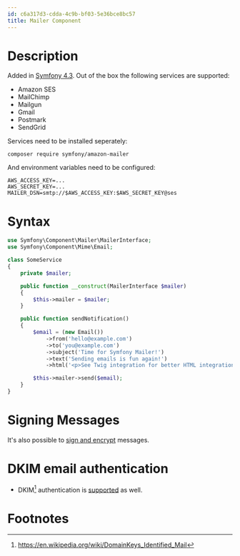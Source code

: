 ```yaml
---
id: c6a317d3-cdda-4c9b-bf03-5e36bce8bc57
title: Mailer Component
---
```


# Description

Added in [Symfony 4.3](20201112120118-symfony_4_3). Out of the box the
following services are supported:

-   Amazon SES
-   MailChimp
-   Mailgun
-   Gmail
-   Postmark
-   SendGrid

Services need to be installed seperately:

``` shell
composer require symfony/amazon-mailer
```

And environment variables need to be configured:

``` shell
AWS_ACCESS_KEY=...
AWS_SECRET_KEY=...
MAILER_DSN=smtp://$AWS_ACCESS_KEY:$AWS_SECRET_KEY@ses
```

# Syntax

``` php
use Symfony\Component\Mailer\MailerInterface;
use Symfony\Component\Mime\Email;

class SomeService
{
    private $mailer;

    public function __construct(MailerInterface $mailer)
    {
        $this->mailer = $mailer;
    }

    public function sendNotification()
    {
        $email = (new Email())
            ->from('hello@example.com')
            ->to('you@example.com')
            ->subject('Time for Symfony Mailer!')
            ->text('Sending emails is fun again!')
            ->html('<p>See Twig integration for better HTML integration!</p>');

        $this->mailer->send($email);
    }
}
```

# Signing Messages

It's also possible to [sign and
encrypt](20201113173159-signing_and_encrypting_messages) messages.

# DKIM email authentication

-   DKIM[^1] authentication is
    [supported](20201117104659-dkim_email_authentication) as well.

# Footnotes

[^1]: <https://en.wikipedia.org/wiki/DomainKeys_Identified_Mail>
